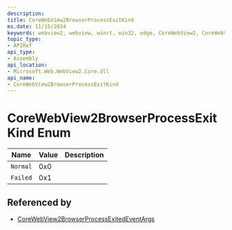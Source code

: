 ```yaml
---
description: 
title: CoreWebView2BrowserProcessExitKind
ms.date: 11/15/2024
keywords: webview2, webview, winrt, win32, edge, CoreWebView2, CoreWebView2Controller, browser control, edge html, CoreWebView2BrowserProcessExitKind
topic_type:
- APIRef
api_type:
- Assembly
api_location:
- Microsoft.Web.WebView2.Core.dll
api_name:
- CoreWebView2BrowserProcessExitKind
---
```


# CoreWebView2BrowserProcessExitKind Enum

| Name |  Value | Description |
|--|--|--|
|`Normal` | 0x0  |  |
|`Failed` | 0x1  |  |


## Referenced by

- [CoreWebView2BrowserProcessExitedEventArgs](corewebview2browserprocessexitedeventargs.md)
